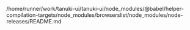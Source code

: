 /home/runner/work/tanuki-ui/tanuki-ui/node_modules/@babel/helper-compilation-targets/node_modules/browserslist/node_modules/node-releases/README.md